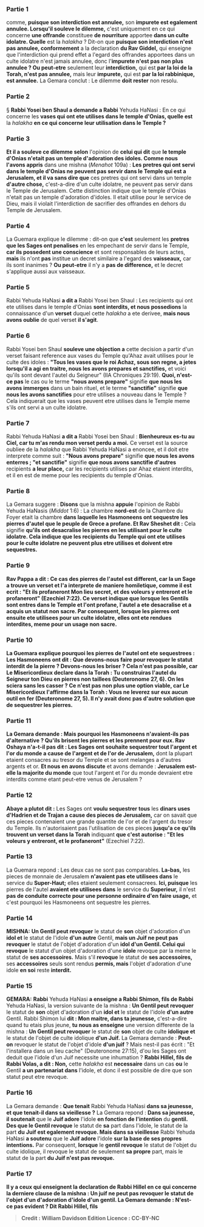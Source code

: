 
### Partie 1
comme, <b>puisque son interdiction est annulee,</b> son <b>impurete est egalement annulee. Lorsqu'il souleve le dilemme,</b> c'est uniquement en ce qui concerne <b>une offrande</b> constituee <b>de nourriture</b> apportee <b>dans un culte idolatre. Quelle</b> est la <i>halakha</i> ? Dit-on que <b>puisque son interdiction n'est pas annulee, conformement</b> a la declaration <b>du Rav Giddel,</b> qui enseigne que l'interdiction qui prend effet a l'egard des offrandes apportees dans un culte idolatre n'est jamais annulee, donc l'<b>impurete n'est pas non plus annulee ? Ou peut-etre</b> seulement leur <b>interdiction,</b> qui est <b>par la loi de la Torah, n'est pas annulee,</b> mais leur <b>impurete,</b> qui est <b>par la loi rabbinique, est annulee.</b> La Gemara conclut : Le dilemme <b>doit rester</b> non resolu.

### Partie 2
§ <b>Rabbi Yosei ben Shaul a demande a Rabbi</b> Yehuda HaNasi : En ce qui concerne les <b>vases qui ont ete utilises dans le temple d'Onias, quelle est</b> la <i>halakha</i> <b>en ce qui concerne leur utilisation dans le Temple ?</b>

### Partie 3
<b>Et il a souleve ce dilemme selon</b> l'opinion de <b>celui qui dit</b> que <b>le temple d'Onias n'etait pas un temple d'adoration des idoles. Comme nous l'avons appris</b> dans une mishna (<i>Menahot</i> 109a) : <b>Les pretres qui ont servi dans le temple d'Onias ne peuvent pas servir dans le Temple qui est a Jerusalem, et il va sans dire que</b> ces pretres qui ont servi dans un temple <b>d'autre chose,</b> c'est-a-dire d'un culte idolatre, ne peuvent pas servir dans le Temple de Jerusalem. Cette distinction indique que le temple d'Onias n'etait pas un temple d'adoration d'idoles. Il etait utilise pour le service de Dieu, mais il violait l'interdiction de sacrifier des offrandes en dehors du Temple de Jerusalem.

### Partie 4
La Guemara explique le dilemme : dit-on que <b>c'est</b> seulement les <b>pretres que les Sages ont penalises</b> en les empechant de servir dans le Temple, <b>car ils possedent une conscience</b> et sont responsables de leurs actes, <b>mais</b> ils n'ont <b>pas</b> institue un decret similaire a l'egard des <b>vaisseaux,</b> car ils sont inanimes ? <b>Ou peut-etre</b> il n'y a <b>pas de difference,</b> et le decret s'applique aussi aux vaisseaux.

### Partie 5
Rabbi Yehuda HaNasi <b>a dit a</b> Rabbi Yosei ben Shaul : Les recipients qui ont ete utilises dans le temple d'Onias <b>sont interdits, et nous possedions</b> la connaissance d'un <b>verset</b> duquel cette <i>halakha</i> a ete derivee, <b>mais nous avons oublie</b> de quel verset <b>il s'agit</b>.

### Partie 6
Rabbi Yosei ben Shaul <b>souleve une objection a</b> cette decision a partir d'un verset faisant reference aux vases du Temple qu'Ahaz avait utilises pour le culte des idoles : <b>"Tous les vases que le roi Achaz, sous son regne, a jetes lorsqu'il a agi en traitre, nous les avons prepares et sanctifies,</b> et voici qu'ils sont devant l'autel du Seigneur" (IIA Chroniques 29:19). <b>Quoi, n'est-ce pas</b> le cas ou le terme <b>"nous avons prepare"</b> signifie <b>que nous les avons immerges</b> dans un bain rituel, et le terme <b>"sanctifie"</b> signifie <b>que nous les avons sanctifies</b> pour etre utilises a nouveau dans le Temple ? Cela indiquerait que les vases peuvent etre utilises dans le Temple meme s'ils ont servi a un culte idolatre.

### Partie 7
Rabbi Yehuda HaNasi <b>a dit a</b> Rabbi Yosei ben Shaul : <b>Bienheureux es-tu au Ciel, car tu m'as rendu mon verset perdu</b> <b>a moi.</b> Ce verset est la source oubliee de la <i>halakha</i> que Rabbi Yehuda HaNasi a enoncee, et il doit etre interprete comme suit : <b>"Nous avons prepare"</b> signifie <b>que nous les avons enterres ; "et sanctifie"</b> signifie <b>que nous avons sanctifie d'autres</b> recipients <b>a leur place,</b> car les recipients utilises par Ahaz etaient interdits, et il en est de meme pour les recipients du temple d'Onias.

### Partie 8
La Gemara suggere : <b>Disons</b> que la mishna <b>appuie</b> l'opinion de Rabbi Yehuda HaNasis (<i>Middot</i> 1:6) : La chambre <b>nord-est</b> de la Chambre du Foyer etait la chambre <b>dans laquelle les Hasmoneens ont sequestre les pierres d'autel que le peuple de Grece a profane. Et Rav Sheshet dit :</b> Cela signifie <b>qu'ils ont <b>desacralise</b> les pierres en les utilisant <b>pour le culte idolatre.</b> Cela indique que les recipients du Temple qui ont ete utilises pour le culte idolatre ne peuvent plus etre utilises et doivent etre sequestres.

### Partie 9
<b>Rav Pappa a dit :</b> Ce cas des pierres de l'autel est different, car <b>la</b> un Sage a <b>trouve un verset et l'a interprete de maniere homiletique, comme il est ecrit :</b> "Et ils profaneront Mon lieu secret, <b>et des voleurs y entreront et le profaneront"</b> (Ezechiel 7:22). Ce verset indique que lorsque les Gentils sont entres dans le Temple et l'ont profane, l'autel a ete desacralise et a acquis un statut non sacre. Par consequent, lorsque les pierres ont ensuite ete utilisees pour un culte idolatre, elles ont ete rendues interdites, meme pour un usage non sacre.

### Partie 10
La Guemara explique pourquoi les pierres de l'autel ont ete sequestrees : Les Hasmoneens <b>ont dit : Que devons-nous faire</b> pour revoquer le statut interdit de la pierre ? <b>Devons-nous les briser ?</b> Cela n'est pas possible, car <b>Le Misericordieux</b> declare dans la Torah : <b>Tu construiras l'autel du Seigneur ton Dieu en <b>pierres non taillees</b> (Deuteronome 27, 6). <b>On les sciera</b> sans les casser ? Ce n'est pas non plus une option viable, car <b>Le Misericordieux</b> l'affirme dans la Torah : <b>Vous ne leverez sur eux aucun outil en fer</b> (Deuteronome 27, 5). Il n'y avait donc pas d'autre solution que de sequestrer les pierres.

### Partie 11
La Gemara demande : <b>Mais pourquoi</b> les Hasmoneens n'avaient-ils pas d'alternative ? <b>Qu'ils brisent</b> les pierres <b>et les prennent pour eux. Rav Oshaya n'a-t-il pas dit :</b> Les Sages ont <b>souhaite sequestrer tout</b> l'argent et l'or du monde a cause</b> de l'argent et de l'or de Jerusalem,</b> dont la plupart etaient consacres au tresor du Temple et se sont melanges a d'autres argents et or. <b>Et nous en avons discute</b> et avons demande : <b>Jerusalem est-elle la majorite du monde</b> que tout l'argent et l'or du monde devraient etre interdits comme etant peut-etre venus de Jerusalem ?

### Partie 12
<b>Abaye a plutot dit :</b> Les Sages ont <b>voulu sequestrer tous</b> les <b>dinars uses d'Hadrien et de Trajan a cause des pieces de Jerusalem,</b> car on savait que ces pieces contenaient une grande quantite de l'or et de l'argent du tresor du Temple. Ils n'autorisaient pas l'utilisation de ces pieces <b>jusqu'a ce qu'ils trouvent un verset dans la Torah</b> indiquant <b>que c'est autorise : "Et les voleurs y entreront, et le profaneront"</b> (Ezechiel 7:22).

### Partie 13
La Guemara repond : Les deux cas ne sont pas comparables. <b>La-bas,</b> les pieces de monnaie de Jerusalem <b>n'avaient pas ete utilisees dans</b> le service du <b>Super-Haut;</b> elles etaient seulement consacrees. <b>Ici, puisque</b> les pierres de l'autel <b>avaient ete utilisees dans</b> le service du <b>Superieur,</b> il n'est <b>pas de conduite correcte pour une personne ordinaire d'en faire usage,</b> et c'est pourquoi les Hasmoneens ont sequestre les pierres.

### Partie 14
<strong>MISHNA:</strong> <b>Un Gentil peut revoquer</b> le statut de <b>son</b> objet d'adoration d'un <b>idol et</b> le statut de l'idole <b>d'un autre</b> Gentil, <b>mais un Juif ne peut pas revoquer</b> le statut de l'objet d'adoration d'un <b>idol d'un Gentil. Celui qui revoque</b> le statut d'un objet d'adoration d'une <b>idole</b> revoque par la meme le statut de <b>ses accessoires.</b> Mais s'il <b>revoque</b> le statut de <b>ses accessoires,</b> ses <b>accessoires</b> seuls sont rendus <b>permis, mais</b> l'objet d'adoration d'une idole <b>en soi</b> reste <b>interdit.</b>

### Partie 15
<strong>GEMARA:</strong> <b>Rabbi</b> Yehuda HaNasi <b>a enseigne a Rabbi Shimon, fils de Rabbi</b> Yehuda HaNasi, la version suivante de la mishna : <b>Un Gentil peut revoquer</b> le statut de <b>son</b> objet d'adoration d'un <b>idol et</b> le statut de l'idole <b>d'un autre</b> Gentil. Rabbi Shimon lui <b>dit : Mon maitre, dans ta jeunesse,</b> c'est-a-dire quand tu etais plus jeune, <b>tu nous as enseigne</b> une version differente de la mishna : <b>Un Gentil peut revoquer</b> le statut de <b>son</b> objet de culte <b>idolique et</b> le statut de l'objet de culte idolique <b>d'un Juif.</b> La Gemara demande : <b>Peut-on</b> revoquer le statut de l'objet d'idole <b>d'un juif</b> ? Mais nest-il pas écrit : "Et l'installera dans un lieu cache"</b> (Deuteronome 27:15), d'ou les Sages ont deduit que l'idole d'un Juif necessite une inhumation ? <b>Rabbi Hillel, fils de Rabbi Volas, a dit : Non,</b> cette <i>halakha</i> est <b>necessaire</b> dans un cas <b>ou</b> le Gentil <b>a un partenariat dans</b> l'idole, et donc il est possible de dire que son statut peut etre revoque.

### Partie 16
La Gemara demande : <b>Que tenait</b> Rabbi Yehuda HaNasi <b>dans sa jeunesse, et que tenait-il dans sa vieillesse ?</b> La Gemara repond : <b>Dans sa jeunesse, il soutenait</b> que le <b>Juif adore</b> l'idole <b>en fonction de l'intention</b> du <b>gentil. Des que le Gentil revoque</b> le statut de <b>sa</b> part dans l'idole, le statut de la part <b>du</b> <b>Juif est egalement revoque. Mais dans sa vieillesse</b> Rabbi Yehuda HaNasi <b>a soutenu</b> que le <b>Juif adore</b> l'idole <b>sur la base de ses propres intentions.</b> Par consequent, <b>lorsque</b> le <b>gentil revoque</b> le statut de l'objet du culte idolique, il revoque le statut de seulement <b>sa propre</b> part, mais le statut de la part <b>du <b>Juif n'est pas revoque.</b>

### Partie 17
<b>Il y a ceux qui enseignent</b> la declaration de Rabbi Hillel <b>en ce qui concerne la derniere clause</b> de la mishna : <b>Un juif ne peut pas revoquer</b> le statut de l'objet d'un <b>d'adoration d'idole d'un gentil.</b> La Gemara demande : N'est-ce pas <b>evident ? Dit Rabbi Hillel, fils</b>

>Credit : William Davidson Edition
>Licence : CC-BY-NC